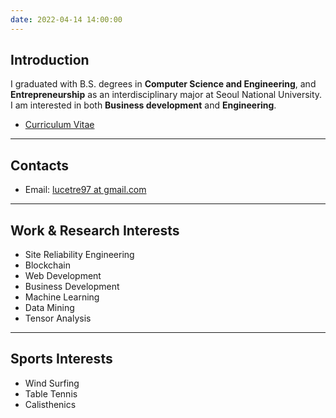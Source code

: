 ```yaml
---
date: 2022-04-14 14:00:00
---
```


## Introduction

I graduated with B.S. degrees in **Computer Science and Engineering**, and **Entrepreneurship** as an interdisciplinary major at Seoul National University. I am interested in both **Business development** and **Engineering**.

- [Curriculum Vitae](/cv_sangjun.pdf)

---

## Contacts

- Email: [lucetre97 at gmail.com](mailto:lucetre97@gmail.com)

---

## Work & Research Interests

- Site Reliability Engineering
- Blockchain
- Web Development
- Business Development
- Machine Learning
- Data Mining
- Tensor Analysis

---

## Sports Interests

- Wind Surfing
- Table Tennis
- Calisthenics
